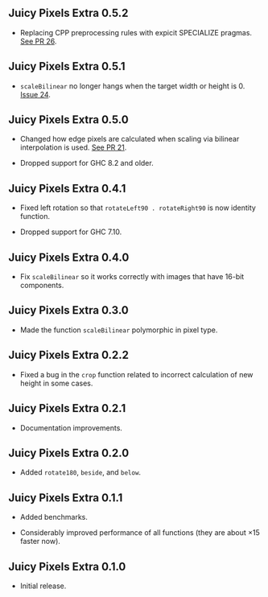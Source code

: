 ## Juicy Pixels Extra 0.5.2

* Replacing CPP preprocessing rules with expicit SPECIALIZE pragmas. [See PR
  26](https://github.com/mrkkrp/JuicyPixels-extra/pull/26).

## Juicy Pixels Extra 0.5.1

* `scaleBilinear` no longer hangs when the target width or height is 0.
  [Issue 24](https://github.com/mrkkrp/JuicyPixels-extra/issues/24).

## Juicy Pixels Extra 0.5.0

* Changed how edge pixels are calculated when scaling via bilinear
  interpolation is used. [See PR
  21](https://github.com/mrkkrp/JuicyPixels-extra/pull/21).

* Dropped support for GHC 8.2 and older.

## Juicy Pixels Extra 0.4.1

* Fixed left rotation so that `rotateLeft90 . rotateRight90` is now identity
  function.

* Dropped support for GHC 7.10.

## Juicy Pixels Extra 0.4.0

* Fix `scaleBilinear` so it works correctly with images that have 16-bit
  components.

## Juicy Pixels Extra 0.3.0

* Made the function `scaleBilinear` polymorphic in pixel type.

## Juicy Pixels Extra 0.2.2

* Fixed a bug in the `crop` function related to incorrect calculation of new
  height in some cases.

## Juicy Pixels Extra 0.2.1

* Documentation improvements.

## Juicy Pixels Extra 0.2.0

* Added `rotate180`, `beside`, and `below`.

## Juicy Pixels Extra 0.1.1

* Added benchmarks.

* Considerably improved performance of all functions (they are about ×15
  faster now).

## Juicy Pixels Extra 0.1.0

* Initial release.
